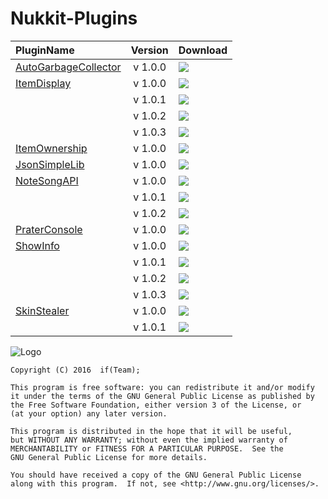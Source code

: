 # Nukkit-Plugins


| PluginName                                      | Version | Download                                                                                                                                                               |
| :---------------------------------------------- | :-----: | :--------------------------------------------------------------------------------------------------------------------------------------------------------------------- |
| [AutoGarbageCollector](./AutoGarbageCollector/) | v 1.0.0 | [![](http://i.imgur.com/L4mHnoP.jpg)](https://github.com/NukkitPlugin/Nukkit-Plugins/raw/master/AutoGarbageCollector/SNAPSHOT/AutoGarbageCollector-1.0.0-SNAPSHOT.jar) |
| [ItemDisplay](./ItemDisplay/)                   | v 1.0.0 | [![](http://i.imgur.com/L4mHnoP.jpg)](https://github.com/NukkitPlugin/Nukkit-Plugins/raw/master/ItemDisplay/SNAPSHOT/ItemDisplay-1.0.0-SNAPSHOT.jar)                   |
|                                                 | v 1.0.1 | [![](http://i.imgur.com/L4mHnoP.jpg)](https://github.com/NukkitPlugin/Nukkit-Plugins/raw/master/ItemDisplay/SNAPSHOT/ItemDisplay-1.0.1-SNAPSHOT.jar)                   |
|                                                 | v 1.0.2 | [![](http://i.imgur.com/L4mHnoP.jpg)](https://github.com/NukkitPlugin/Nukkit-Plugins/raw/master/ItemDisplay/SNAPSHOT/ItemDisplay-1.0.2-SNAPSHOT.jar)                   |
|                                                 | v 1.0.3 | [![](http://i.imgur.com/L4mHnoP.jpg)](https://github.com/NukkitPlugin/Nukkit-Plugins/raw/master/ItemDisplay/SNAPSHOT/ItemDisplay-1.0.3-SNAPSHOT.jar)                   |
| [ItemOwnership](./ItemOwnership/)               | v 1.0.0 | [![](http://i.imgur.com/L4mHnoP.jpg)](https://github.com/NukkitPlugin/Nukkit-Plugins/raw/master/ItemOwnership/SNAPSHOT/ItemOwnership-1.0.0-SNAPSHOT.jar)               |
| [JsonSimpleLib](./JsonSimpleLib/)               | v 1.0.0 | [![](http://i.imgur.com/L4mHnoP.jpg)](https://github.com/NukkitPlugin/Nukkit-Plugins/raw/master/JsonSimpleLib/SNAPSHOT/JsonSimpleLib-1.0.0-SNAPSHOT.jar)               |
| [NoteSongAPI](./NoteSongAPI/)                   | v 1.0.0 | [![](http://i.imgur.com/L4mHnoP.jpg)](https://github.com/NukkitPlugin/Nukkit-Plugins/raw/master/NoteSongAPI/SNAPSHOT/NoteSongAPI-1.0.0-SNAPSHOT.jar)                   |
|                                                 | v 1.0.1 | [![](http://i.imgur.com/L4mHnoP.jpg)](https://github.com/NukkitPlugin/Nukkit-Plugins/raw/master/NoteSongAPI/SNAPSHOT/NoteSongAPI-1.0.1-SNAPSHOT.jar)                   |
|                                                 | v 1.0.2 | [![](http://i.imgur.com/L4mHnoP.jpg)](https://github.com/NukkitPlugin/Nukkit-Plugins/raw/master/NoteSongAPI/SNAPSHOT/NoteSongAPI-1.0.2-SNAPSHOT.jar)                   |
| [PraterConsole](./PraterConsole/)               | v 1.0.0 | [![](http://i.imgur.com/L4mHnoP.jpg)](https://github.com/NukkitPlugin/Nukkit-Plugins/raw/master/PraterConsole/SNAPSHOT/PraterConsole-1.0.0-SNAPSHOT.jar)               |
| [ShowInfo](./ShowInfo/)                         | v 1.0.0 | [![](http://i.imgur.com/L4mHnoP.jpg)](https://github.com/NukkitPlugin/Nukkit-Plugins/raw/master/ShowInfo/SNAPSHOT/ShowInfo-1.0.0-SNAPSHOT.jar)                         |
|                                                 | v 1.0.1 | [![](http://i.imgur.com/L4mHnoP.jpg)](https://github.com/NukkitPlugin/Nukkit-Plugins/raw/master/ShowInfo/SNAPSHOT/ShowInfo-1.0.1-SNAPSHOT.jar)                         |
|                                                 | v 1.0.2 | [![](http://i.imgur.com/L4mHnoP.jpg)](https://github.com/NukkitPlugin/Nukkit-Plugins/raw/master/ShowInfo/SNAPSHOT/ShowInfo-1.0.2-SNAPSHOT.jar)                         |
|                                                 | v 1.0.3 | [![](http://i.imgur.com/L4mHnoP.jpg)](https://github.com/NukkitPlugin/Nukkit-Plugins/raw/master/ShowInfo/SNAPSHOT/ShowInfo-1.0.3-SNAPSHOT.jar)                         |
| [SkinStealer](./SkinStealer/)                   | v 1.0.0 | [![](http://i.imgur.com/L4mHnoP.jpg)](https://github.com/NukkitPlugin/Nukkit-Plugins/raw/master/SkinStealer/SNAPSHOT/SkinStealer-1.0.0-SNAPSHOT.jar)                   |
|                                                 | v 1.0.1 | [![](http://i.imgur.com/L4mHnoP.jpg)](https://github.com/NukkitPlugin/Nukkit-Plugins/raw/master/SkinStealer/SNAPSHOT/SkinStealer-1.0.1-SNAPSHOT.jar)                   |



![Logo](http://i.imgur.com/lR2AHL7.png)

```
Copyright (C) 2016  if(Team);

This program is free software: you can redistribute it and/or modify
it under the terms of the GNU General Public License as published by
the Free Software Foundation, either version 3 of the License, or
(at your option) any later version.

This program is distributed in the hope that it will be useful,
but WITHOUT ANY WARRANTY; without even the implied warranty of
MERCHANTABILITY or FITNESS FOR A PARTICULAR PURPOSE.  See the
GNU General Public License for more details.

You should have received a copy of the GNU General Public License
along with this program.  If not, see <http://www.gnu.org/licenses/>.
```